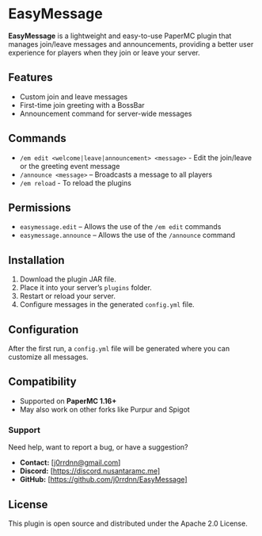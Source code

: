 # EasyMessage

**EasyMessage** is a lightweight and easy-to-use PaperMC plugin that manages join/leave messages and announcements, providing a better user experience for players when they join or leave your server.

## Features

- Custom join and leave messages  
- First-time join greeting with a BossBar  
- Announcement command for server-wide messages

## Commands

- `/em edit <welcome|leave|announcement> <message>` - Edit the join/leave or the greeting event message
- `/announce <message>` – Broadcasts a message to all players  
- `/em reload` - To reload the plugins

## Permissions

- `easymessage.edit` – Allows the use of the `/em edit` commands
- `easymessage.announce` – Allows the use of the `/announce` command

## Installation

1. Download the plugin JAR file.
2. Place it into your server’s `plugins` folder.
3. Restart or reload your server.
4. Configure messages in the generated `config.yml` file.

## Configuration

After the first run, a `config.yml` file will be generated where you can customize all messages.

## Compatibility

- Supported on **PaperMC 1.16+**
- May also work on other forks like Purpur and Spigot

### Support

Need help, want to report a bug, or have a suggestion?

- **Contact:** [j0rrdnn@gmail.com]
- **Discord:** [https://discord.nusantaramc.me]  
- **GitHub:** [https://github.com/j0rrdnn/EasyMessage]

## License

This plugin is open source and distributed under the Apache 2.0 License.
